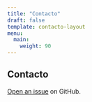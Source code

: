 ```yaml
---
title: "Contacto"
draft: false
template: contacto-layout
menu:
  main:
    weight: 90
---
```


## Contacto

[Open an issue](https://github.com/filipecarneiro/hugo-bootstrap-theme/issues/new) on GitHub.
